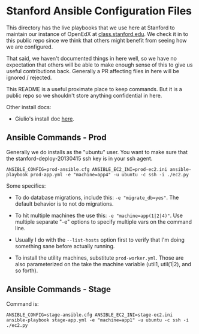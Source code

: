 # Stanford Ansible Configuration Files

This directory has the live playbooks that we use here at Stanford to
maintain our instance of OpenEdX at [class.stanford.edu][c].  We check
it in to this public repo since we think that others might benefit from
seeing how we are configured.

  [c]: https://class.stanford.edu/

That said, we haven't documented things in here well, so we have no
expectation that others will be able to make enough sense of this to
give us useful contributions back.  Generally a PR affecting files in
here will be ignored / rejected.

This README is a useful proximate place to keep commands.  But it is 
a public repo so we shouldn't store anything confidential in here.

Other install docs:

- Giulio's install doc [here][1].

  [1]: https://docs.google.com/document/d/1ZDx51Jxa-zffyeKvHmTp_tIskLW9D9NRg9NytPTbnrA/edit#heading=h.iggugvghbcpf


## Ansible Commands - Prod

Generally we do installs as the "ubuntu" user.  You want to make
sure that the stanford-deploy-20130415 ssh key is in your ssh agent.

    ANSIBLE_CONFIG=prod-ansible.cfg ANSIBLE_EC2_INI=prod-ec2.ini ansible-playbook prod-app.yml -e "machine=app4" -u ubuntu -c ssh -i ./ec2.py

Some specifics:

* To do database migrations, include this: ```-e "migrate_db=yes"```.  The default
  behavior is to not do migrations.

* To hit multiple machines the use this: ```-e "machine=app(1|2|4)"```.
  Use multiple separate "-e" options to specify multiple vars on the
  command line.

* Usually I do with the ```--list-hosts``` option first to verify that I'm
  doing something sane before actually running.

* To install the utility machines, substitute ```prod-worker.yml```.  Those
  are also parameterized on the take the machine variable (util1, util(1|2),
  and so forth).


## Ansible Commands - Stage

Command is:

    ANSIBLE_CONFIG=stage-ansible.cfg ANSIBLE_EC2_INI=stage-ec2.ini ansible-playbook stage-app.yml -e "machine=app1" -u ubuntu -c ssh -i ./ec2.py


